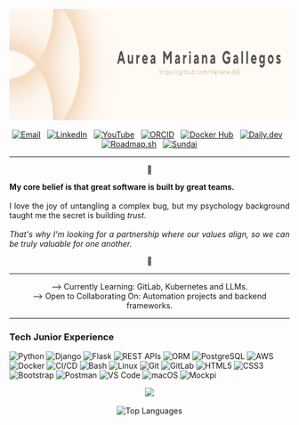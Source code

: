 <!-- Banner Image -->
<p align="center">
  <a href="https://github.com/Mariana-GG">
    <!-- Der Dateiname wurde URL-kodiert (Leerzeichen durch %20 ersetzt), um korrekt geladen zu werden -->
    <img src="https://raw.githubusercontent.com/Mariana-GG/Mariana-GG/main/assets/Beige%20Minimalist%20Professional%20LinkedIn%20Background%20Photo.png" alt="Aurea Mariana Gallegos Banner" width="1280px" height="200px"/>
  </a>
</p>

<!-- Social & Professional Links -->
<p align="center">
    <a href="mailto:aurea.mariana.gg@gmail.com"><img src="https://img.shields.io/badge/Email-DDA790?style=for-the-badge&logo=gmail&logoColor=white" alt="Email"/></a>
     
    <a href="https://www.linkedin.com/in/aurea-mariana-gallegos-gloria-backend-developer"><img src="https://img.shields.io/badge/LinkedIn-DDA790?style=for-the-badge&logo=linkedin&logoColor=white" alt="LinkedIn"/></a>
     
    <a href="https://www.youtube.com/@Aurea-Mariana-GG"><img src="https://img.shields.io/badge/YouTube-DDA790?style=for-the-badge&logo=youtube&logoColor=white" alt="YouTube"/></a>
     
    <a href="https://orcid.org/0009-0000-1609-4468"><img src="https://img.shields.io/badge/ORCID-DDA790?style=for-the-badge&logo=orcid&logoColor=white" alt="ORCID"/></a>
     
    <a href="https://hub.docker.com/repositories/marianagg"><img src="https://img.shields.io/badge/Docker%20Hub-DDA790?style=for-the-badge&logo=docker&logoColor=white" alt="Docker Hub"/></a>
     
    <a href="https://app.daily.dev/marianagg"><img src="https://img.shields.io/badge/daily.dev-DDA790?style=for-the-badge&logo=dailydotdev&logoColor=white" alt="Daily.dev"/></a>
     
    <a href="https://roadmap.sh/u/marianagg"><img src="https://img.shields.io/badge/My%20Roadmap-DDA790?style=for-the-badge&logo=roadmap.sh&logoColor=white" alt="Roadmap.sh"/></a>
     
    <a href="https://www.sundai.club/hacker/44dcec1e-42b7-4b93-9e54-3f2d24aadc5a"><img src="https://img.shields.io/badge/Sundai-DDA790?style=for-the-badge&logoColor=white" alt="Sundai"/></a>
</p>

---
<!-- Profile Photo 
<p align="center">
  <img src="https://raw.githubusercontent.com/Mariana-GG/Mariana-GG/main/assets/Bewerbungsportrait.png" alt="Aurea Mariana Gallegos" width="97px" style="border-radius:50%;"/>
</p> -->



<div align="justify">
<p align="center">🌸</p>

<strong>My core belief is that great software is built by great teams.</strong>
<br><br>
I love the joy of untangling a complex bug, but my psychology background taught me the secret is building <i>trust</i>. 
<br><br>
<i>That's why I'm looking for a partnership where our values align, so we can be truly valuable for one another.</i>

<p align="center">🌸</p>
</div>



---
<p align="center">
--> Currently Learning: GitLab, Kubernetes and LLMs. <br>
--> Open to Collaborating On: Automation projects and backend frameworks.
</p>

---

### Tech Junior Experience

<p align="left">
    <img src="https://img.shields.io/badge/Python-EACDAC?style=for-the-badge&logo=python&logoColor=4A4A4A" alt="Python"/> 
    <img src="https://img.shields.io/badge/Django-EACDAC?style=for-the-badge&logo=django&logoColor=4A4A4A" alt="Django"/> 
    <img src="https://img.shields.io/badge/Flask-EACDAC?style=for-the-badge&logo=flask&logoColor=4A4A4A" alt="Flask"/> 
    <img src="https://img.shields.io/badge/REST%20APIs-EACDAC?style=for-the-badge&logoColor=4A4A4A" alt="REST APIs"/> 
    <img src="https://img.shields.io/badge/ORM-EACDAC?style=for-the-badge&logoColor=4A4A4A" alt="ORM"/> 
    <img src="https://img.shields.io/badge/PostgreSQL-EACDAC?style=for-the-badge&logo=postgresql&logoColor=4A4A4A" alt="PostgreSQL"/> 
    <img src="https://img.shields.io/badge/AWS-EACDAC?style=for-the-badge&logo=amazonaws&logoColor=4A4A4A" alt="AWS"/> 
    <img src="https://img.shields.io/badge/Docker-EACDAC?style=for-the-badge&logo=docker&logoColor=4A4A4A" alt="Docker"/> 
    <img src="https://img.shields.io/badge/CI/CD-EACDAC?style=for-the-badge&logo=githubactions&logoColor=4A4A4A" alt="CI/CD"/> 
    <img src="https://img.shields.io/badge/Bash-EACDAC?style=for-the-badge&logo=gnubash&logoColor=4A4A4A" alt="Bash"/> 
    <img src="https://img.shields.io/badge/Linux-EACDAC?style=for-the-badge&logo=linux&logoColor=4A4A4A" alt="Linux"/> 
    <img src="https://img.shields.io/badge/Git-EACDAC?style=for-the-badge&logo=git&logoColor=4A4A4A" alt="Git"/> 
    <img src="https://img.shields.io/badge/GitLab-EACDAC?style=for-the-badge&logo=gitlab&logoColor=4A4A4A" alt="GitLab"/> 
    <img src="https://img.shields.io/badge/HTML5-EACDAC?style=for-the-badge&logo=html5&logoColor=4A4A4A" alt="HTML5"/> 
    <img src="https://img.shields.io/badge/CSS3-EACDAC?style=for-the-badge&logo=css3&logoColor=4A4A4A" alt="CSS3"/> 
    <img src="https://img.shields.io/badge/Bootstrap-EACDAC?style=for-the-badge&logo=bootstrap&logoColor=4A4A4A" alt="Bootstrap"/> 
    <img src="https://img.shields.io/badge/Postman-EACDAC?style=for-the-badge&logo=postman&logoColor=4A4A4A" alt="Postman"/> 
    <img src="https://img.shields.io/badge/VS%20Code-EACDAC?style=for-the-badge&logo=visualstudiocode&logoColor=4A4A4A" alt="VS Code"/> 
    <img src="https://img.shields.io/badge/macOS-EACDAC?style=for-the-badge&logo=macos&logoColor=4A4A4A" alt="macOS"/> 
    <img src="https://img.shields.io/badge/Mockpi-EACDAC?style=for-the-badge&logoColor=4A4A4A" alt="Mockpi"/>
</p>

<p align="center">
  <!-- Activity Graph -->
  <img src="https://github-readme-activity-graph.vercel.app/graph?username=Mariana-GG&bg_color=FBF6F0&color=4A4A4A&line=DDA790&point=4A4A4A&area=true&hide_border=true" width="500px"/>
</p>

<p align="center">
  <!-- Top Languages Card (Width corrected) -->
  <img src="https://github-readme-stats.vercel.app/api/top-langs/?username=Mariana-GG&layout=compact&hide_border=true&title_color=4A4A4A&text_color=4A4A4A&bg_color=FBF6F0&area=true&hide_border=true" width="500px" alt="Top Languages"/>
</p>
